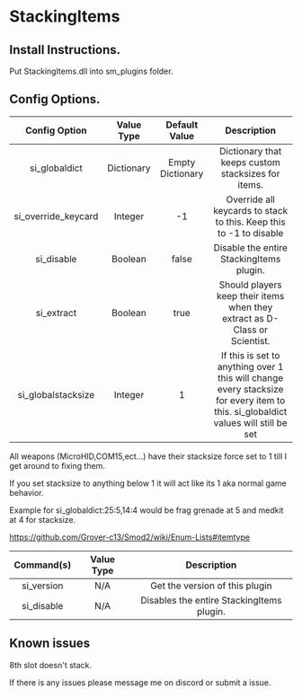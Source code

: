 # StackingItems

## Install Instructions.
Put StackingItems.dll into sm_plugins folder.


## Config Options.
| Config Option              | Value Type      | Default Value | Description |
|   :---:                    |     :---:       |    :---:      |    :---:    |
| si_globaldict           | Dictionary      | Empty Dictionary           | Dictionary that keeps custom stacksizes for items. |
| si_override_keycard     | Integer         | -1       | Override all keycards to stack to this. Keep this to -1 to disable |
| si_disable              | Boolean         | false    | Disable the entire StackingItems plugin. |
| si_extract              | Boolean         | true     | Should players keep their items when they extract as D-Class or Scientist. |
| si_globalstacksize      | Integer         | 1        | If this is set to anything over 1 this will change every stacksize for every item to this. si_globaldict values will still be set|

All weapons (MicroHID,COM15,ect...) have their stacksize force set to 1 till I get around to fixing them.

If you set stacksize to anything below 1 it will act like its 1 aka normal game behavior.

Example for si_globaldict:25:5,14:4 would be frag grenade at 5 and medkit at 4 for stacksize.

https://github.com/Grover-c13/Smod2/wiki/Enum-Lists#itemtype


| Command(s)                 | Value Type      | Description                              |
|   :---:                    |     :---:       |    :---:                                 |
| si_version              | N/A             | Get the version of this plugin           |
| si_disable              | N/A             | Disables the entire StackingItems plugin.    |

## Known issues
8th slot doesn't stack.

If there is any issues please message me on discord or submit a issue.
